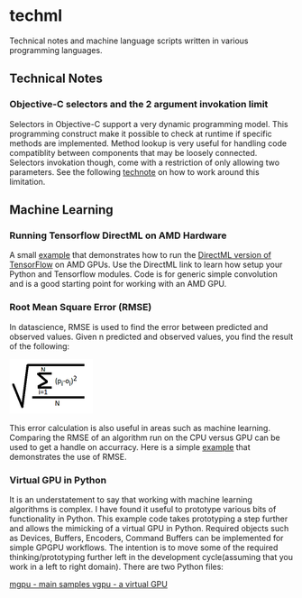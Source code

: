 # techml
Technical notes and machine language scripts written in various programming languages.

## Technical Notes

### Objective-C selectors and the 2 argument invokation limit
Selectors in Objective-C support a very dynamic programming model.  This programming construct make it possible to check at runtime if specific methods are implemented.  Method lookup is very useful for handling code compatiblity between components that may be loosely connected.  Selectors invokation though, come with a restriction of only allowing two parameters.  See the following [technote](macOS/objcselectors/README.md) on how to work around this limitation.

## Machine Learning

### Running Tensorflow DirectML on AMD Hardware
A small [example](ml/directml/testconv2dformats.py) that demonstrates how to run the [DirectML version of TensorFlow](https://docs.microsoft.com/en-us/windows/win32/direct3d12/gpu-tensorflow-wsl) on AMD GPUs.  Use the DirectML link to learn how setup your Python and Tensorflow modules.  Code is for generic simple convolution and is a good starting point for working with an AMD GPU. 

### Root Mean Square Error (RMSE)
In datascience, RMSE is used to find the error between predicted and observed values.  Given n predicted and observed values, you find the result of the following:

![Equation](doc/image/rmse.png)

This error calculation is also useful in areas such as machine learning.  Comparing the RMSE of an algorithm run on the CPU versus GPU can be used to get a handle on accurracy.
Here is a simple [example](ml/rmse/rmse.py) that demonstrates the use of RMSE.

### Virtual GPU in Python
It is an understatement to say that working with machine learning algorithms is complex.  I have found it useful to prototype various bits of functionality in Python.  This example code takes prototyping a step further and allows the mimicking of a virtual GPU in Python.  Required objects such as Devices, Buffers, Encoders, Command Buffers can be implemented for simple GPGPU workflows.  The intention is to move some of the required thinking/prototyping further left in the development cycle(assuming that you work in a left to right domain). There are two Python files:

[mgpu - main samples ](ml/vgpu/mgpu.py)
[vgpu - a virtual GPU](ml/vgpu/vgpu.py)

